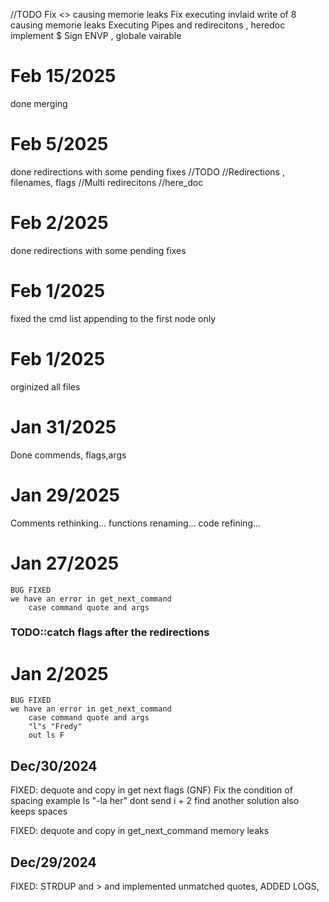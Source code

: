 //TODO 
   Fix <> causing memorie leaks <fbicandy>
   Fix executing invlaid write of 8 causing memorie leaks <aal-mokd>
   Executing Pipes and redirecitons , heredoc
   implement $ Sign ENVP , globale vairable

 # Feb 15/2025
   done merging
# Feb 5/2025
   done redirections with some pending fixes
//TODO 
    //Redirections , filenames, flags
    //Multi redirecitons
    //here_doc
# Feb 2/2025
   done redirections with some pending fixes
# Feb 1/2025
   fixed the cmd list appending to the first node only
# Feb 1/2025
   orginized all files
# Jan 31/2025
   Done commends, flags,args
# Jan 29/2025
   Comments rethinking...
   functions renaming...
   code refining...
   
# Jan 27/2025
    BUG FIXED 
    we have an error in get_next_command 
        case command quote and args

### TODO::catch flags after the redirections
# Jan 2/2025
    BUG FIXED 
    we have an error in get_next_command 
        case command quote and args
        "l"s "Fredy"
        out ls F
## Dec/30/2024

FIXED: 
    dequote and copy in get next flags (GNF)
    Fix the condition of spacing example    ls "-la her"
            dont send i + 2 find another solution also keeps spaces

FIXED: 
    dequote and copy in get_next_command
    memory leaks
## Dec/29/2024
FIXED: STRDUP and > and implemented unmatched quotes, ADDED LOGS,